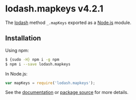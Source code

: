 # lodash.mapkeys v4.2.1

The [lodash](https://lodash.com/) method `_.mapKeys` exported as a [Node.js](https://nodejs.org/) module.

## Installation

Using npm:
```bash
$ {sudo -H} npm i -g npm
$ npm i --save lodash.mapkeys
```

In Node.js:
```js
var mapKeys = require('lodash.mapkeys');
```

See the [documentation](https://lodash.com/docs#mapKeys) or [package source](https://github.com/lodash/lodash/blob/4.2.1-npm-packages/lodash.mapkeys) for more details.
